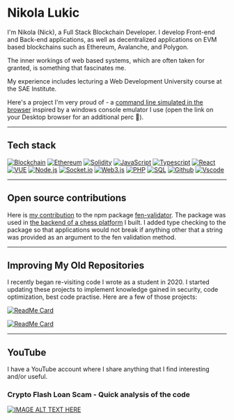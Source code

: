 # Nikola Lukic
I'm Nikola (Nick), a Full Stack Blockchain Developer. I develop Front-end and Back-end applications, as well as decentralized applications on EVM based blockchains such as Ethereum, Avalanche, and Polygon.

The inner workings of web based systems, which are often taken for granted, is something that fascinates me.

My experience includes lecturing a Web Development University course at the SAE Institute.

Here's a project I'm very proud of - a [command line simulated in the browser](https://nlukic97.github.io) inspired by a windows console emulator I use (open the link on your Desktop browser for an additional perc 🙂).

---

## Tech stack
[![Blockchain](https://img.shields.io/badge/-Blockchain-black?style=for-the-badge&logo=bitcoin&logoColor=white)]()
[![Ethereum](https://img.shields.io/badge/Ethereum-3C3C3D?style=for-the-badge&logo=Ethereum&logoColor=white)]()
[![Solidity](https://img.shields.io/badge/-Solidity-3c3c3d?style=for-the-badge&logo=ethereum&logoColor=white)]()
[![JavaScript](https://img.shields.io/badge/-JavaScript-black?style=for-the-badge&logo=javascript&logoColor=)]()
[![Typescript](https://img.shields.io/badge/-Typescript-007acc?style=for-the-badge&logo=typescript&logoColor=white)]()
[![React](https://img.shields.io/badge/-React-black?style=for-the-badge&logo=react&logoColor=)]()
[![VUE](https://img.shields.io/badge/Vue-black?style=for-the-badge&logo=vuedotjs&logoColor=4FC08D)]()
[![Node.js](https://img.shields.io/badge/-Node.js-339933?style=for-the-badge&logo=Node.js&logoColor=white)]()
[![Socket.io](https://img.shields.io/badge/-Socket.io-black?style=for-the-badge&logo=socket.io&logoColor=white)]()
[![Web3.js](https://img.shields.io/badge/-Web3.js-black?style=for-the-badge&logo=javascript&logoColor=)]()
[![PHP](https://img.shields.io/badge/PHP-777BB4?style=for-the-badge&logo=php&logoColor=white)]()
[![SQL](https://img.shields.io/badge/-SQL-d2082d?style=for-the-badge&logo=mysql&logoColor=white)]()
[![Github](https://img.shields.io/badge/-GitHub-black?style=for-the-badge&logo=github&logoColor=white)]()
[![Vscode](https://img.shields.io/badge/-VSCode-007acc?style=for-the-badge&logo=visual-studio-code&logoColor=white)]()

---
## Open source contributions
Here is [my contribution](https://github.com/jayasurian123/fen-validator/pull/23) to the npm package [fen-validator](https://www.npmjs.com/package/fen-validator). The package was used in [the backend of a chess platform](https://github.com/nlukic97/chess_platform_server) I built.
I added type checking to the package so that applications would not break if anything other that a string was provided as an argument to the fen validation method.

---

## Improving My Old Repositories
I recently began re-visiting code I wrote as a student in 2020. I started updating these projects to implement knowledge gained in security, code optimization, best code practise. Here are a few of those projects:

[![ReadMe Card](https://github-readme-stats.vercel.app/api/pin/?username=nlukic97&repo=calorieCounterApp)](https://github.com/nlukic97/calorieCounterApp)

[![ReadMe Card](https://github-readme-stats.vercel.app/api/pin/?username=nlukic97&repo=crypto-donations)](https://github.com/nlukic97/crypto-donations)

---

## YouTube
I have a YouTube account where I share anything that I find interesting and/or useful.

### Crypto Flash Loan Scam - Quick analysis of the code
[![IMAGE ALT TEXT HERE](https://img.youtube.com/vi/IRWpfP6UozU/0.jpg)](https://www.youtube.com/watch?v=IRWpfP6UozU)



